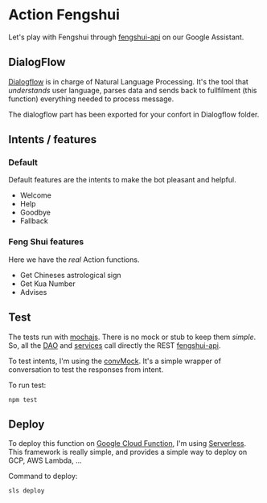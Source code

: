 # Action Fengshui
Let's play with Fengshui through [fengshui-api](https://fengshui-api.com/) on our Google Assistant.

## DialogFlow
[Dialogflow](www.dialogflow.com) is in charge of Natural Language Processing. 
It's the tool that _understands_ user language, parses data and sends back to fullfilment (this function) everything needed to process message.

The dialogflow part has been exported for your confort in Dialogflow folder.

## Intents / features
### Default
Default features are the intents to make the bot pleasant and helpful.
* Welcome
* Help
* Goodbye
* Fallback

### Feng Shui features
Here we have the _real_ Action functions. 
* Get Chineses astrological sign
* Get Kua Number
* Advises 

## Test
The tests run with [mochajs](https://mochajs.org/).
There is no mock or stub to keep them _simple_. 
So, all the [DAO](./test/fendshui/fengshui.dao.tests.ts) and [services](./test/fendshui/fengshui.services.tests.ts) call directly the REST [fengshui-api](https://fengshui-api.com/).

To test intents, I'm using the [convMock](/test/fwk/convMock.ts). It's a simple wrapper of conversation to test the responses from intent.

To run test:

`npm test`

## Deploy
To deploy this function on [Google Cloud Function](), I'm using [Serverless](www.serverless.com). This framework is really simple, and provides a simple way to deploy on GCP, AWS Lambda, ...

Command to deploy:

`sls deploy`